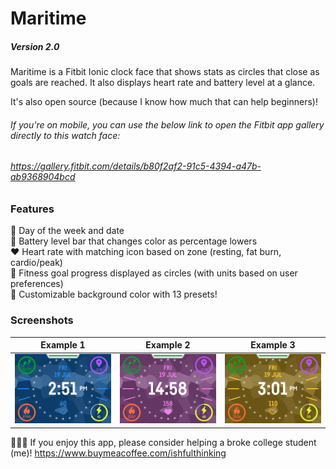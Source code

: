 # Maritime  

##### Version 2.0  

Maritime is a Fitbit Ionic clock face that shows stats as circles that close as goals are reached. 
It also displays heart rate and battery level at a glance. 

It's also open source (because I know how much that can help beginners)!  

###### If you're on mobile, you can use the below link to open the Fitbit app gallery directly to this watch face:
###### https://gallery.fitbit.com/details/b80f2af2-91c5-4394-a47b-ab9368904bcd

### Features
📅 Day of the week and date  
🔋 Battery level bar that changes color as percentage lowers  
❤ Heart rate with matching icon based on zone (resting, fat burn, cardio/peak)  
🏅 Fitness goal progress displayed as circles (with units based on user preferences)  
🎨 Customizable background color with 13 presets!  

### Screenshots
| Example 1 | Example 2 | Example 3 |
| --------- | --------- | --------- |
| ![Blue background](screenshots/maritime1.png) | ![Pink background](screenshots/maritime2.png) | ![Yellow background](screenshots/maritime3.png) |  

🙋🏽‍♂️ If you enjoy this app, please consider helping a broke college student (me)! https://www.buymeacoffee.com/ishfulthinking